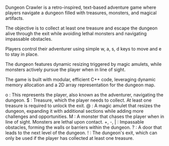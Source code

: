 Dungeon Crawler is a retro-inspired, text-based adventure game where players navigate a dungeon filled with treasures, monsters, and magical artifacts. 

The objective is to collect at least one treasure and escape the dungeon alive through the exit while avoiding lethal monsters and navigating impassable obstacles.

Players control their adventurer using simple w, a, s, d keys to move and e to stay in place. 

The dungeon features dynamic resizing triggered by magic amulets, while monsters actively pursue the player when in line of sight. 

The game is built with modular, efficient C++ code, leveraging dynamic memory allocation and a 2D array representation for the dungeon map. 

o : This represents the player, also known as the adventurer, navigating the dungeon.
$ : Treasure, which the player needs to collect. At least one treasure is required to unlock the exit.
@ : A magic amulet that resizes the dungeon, expanding it with additional sections while adding more challenges and opportunities.
M : A monster that chases the player when in line of sight. Monsters are lethal upon contact.
+, -, | : Impassable obstacles, forming the walls or barriers within the dungeon.
? : A door that leads to the next level of the dungeon.
! : The dungeon's exit, which can only be used if the player has collected at least one treasure.

